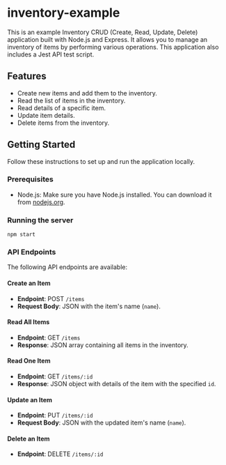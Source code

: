 # inventory-example

This is an example Inventory CRUD (Create, Read, Update, Delete) application built with Node.js and Express. It allows you to manage an inventory of items by performing various operations. This application also includes a Jest API test script.

## Features

- Create new items and add them to the inventory.
- Read the list of items in the inventory.
- Read details of a specific item.
- Update item details.
- Delete items from the inventory.

## Getting Started

Follow these instructions to set up and run the application locally.

### Prerequisites

- Node.js: Make sure you have Node.js installed. You can download it from [nodejs.org](https://nodejs.org/).

### Running the server
```
npm start
```

### API Endpoints

The following API endpoints are available:

#### Create an Item
- **Endpoint**: POST `/items`
- **Request Body**: JSON with the item's name (`name`).

#### Read All Items
- **Endpoint**: GET `/items`
- **Response**: JSON array containing all items in the inventory.

#### Read One Item
- **Endpoint**: GET `/items/:id`
- **Response**: JSON object with details of the item with the specified `id`.

#### Update an Item
- **Endpoint**: PUT `/items/:id`
- **Request Body**: JSON with the updated item's name (`name`).

#### Delete an Item
- **Endpoint**: DELETE `/items/:id`
